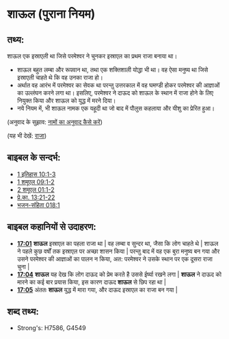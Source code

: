 # शाऊल (पुराना नियम) #

## तथ्य: ##

शाऊल एक इस्राएली था जिसे परमेश्वर ने चुनकर इस्राएल का प्रथम राजा बनाया था।

* शाऊल बहुत लम्बा और रूपवान था, तथा एक शक्तिशाली योद्धा भी था। वह ऐसा मनुष्य था जिसे इस्राएली चाहते थे कि वह उनका राजा हो।
* अर्थात वह आरंभ में परमेश्वर का सेवक था परन्तु उत्तरकाल में वह घमण्डी होकर परमेश्वर की आज्ञाओं का उल्लंघन करने लगा था। इसलिए, परमेश्वर ने दाऊद को शाऊल के स्थान में राजा होने के लिए नियुक्त किया और शाऊल को युद्ध में मरने दिया।
* नये नियम में, भी शाऊल नामक एक यहूदी था जो बाद में पौलुस कहलाया और यीशु का प्रेरित हुआ।

(अनुवाद के सुझाव: [नामों का अनुवाद कैसे करें](rc://hi/ta/man/translate/translate-names))

(यह भी देखें: [राजा](../other/king.md))

## बाइबल के सन्दर्भ: ##

* [1 इतिहास 10:1-3](rc://hi/tn/help/1ch/10/01)
* [1 शमूएल 09:1-2](rc://hi/tn/help/1sa/09/01)
* [2 शमूएल 01:1-2](rc://hi/tn/help/2sa/01/01)
* [प्रे.का. 13:21-22](rc://hi/tn/help/act/13/21)
* [भजन-संहिता 018:1](rc://hi/tn/help/psa/018/001)

## बाइबल कहानियों से उदाहरण: ##

* __[17:01](rc://hi/tn/help/obs/17/01)__ __शाऊल__ इस्राएल का पहला राजा था | वह लम्बा व सुन्दर था, जैसा कि लोग चाहते थे | शाऊल ने पहले कुछ वर्षों तक इस्राएल पर अच्छा शासन किया | परन्तु बाद में वह एक बुरा मनुष्य बन गया और उसने परमेश्वर की आज्ञाओं का पालन न किया, अत: परमेश्वर ने उसके स्थान पर एक दूसरा राजा चुना |
* __[17:04](rc://hi/tn/help/obs/17/04)__ __शाऊल__ यह देख कि लोग दाऊद को प्रेम करते है उससे ईर्ष्या रखने लगा | __शाऊल__ ने दाऊद को मारने का कई बार प्रयास किया, इस कारण दाऊद __शाऊल__ से छिप रहा था |  
* __[17:05](rc://hi/tn/help/obs/17/05)__ अंततः __शाऊल__ युद्ध में मारा गया, और दाऊद इस्राएल का राजा बन गया | 

## शब्द तथ्य: ##

* Strong's: H7586, G4549
